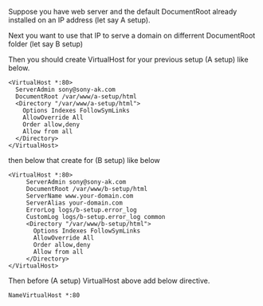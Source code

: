 Suppose you have web server and the default DocumentRoot already installed on an IP address (let say A setup).

Next you want to use that IP to serve a domain on differrent DocumentRoot folder (let say B setup)

Then you should create VirtualHost for your previous setup (A setup) like below.

```
<VirtualHost *:80>
  ServerAdmin sony@sony-ak.com
  DocumentRoot /var/www/a-setup/html
  <Directory "/var/www/a-setup/html">
    Options Indexes FollowSymLinks
    AllowOverride All
    Order allow,deny
    Allow from all
  </Directory>
</VirtualHost>
```

then below that create for (B setup) like below

```
<VirtualHost *:80>
     ServerAdmin sony@sony-ak.com
     DocumentRoot /var/www/b-setup/html
     ServerName www.your-domain.com
     ServerAlias your-domain.com
     ErrorLog logs/b-setup.error_log
     CustomLog logs/b-setup.error_log common
     <Directory "/var/www/b-setup/html">
       Options Indexes FollowSymLinks
       AllowOverride All
       Order allow,deny
       Allow from all
     </Directory>
</VirtualHost>
```
Then before (A setup) VirtualHost above add below directive.
```
NameVirtualHost *:80
```
